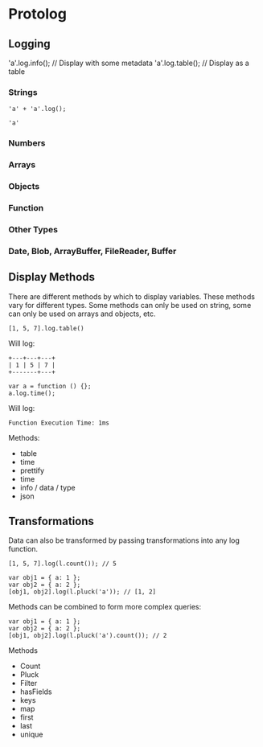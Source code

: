 # Protolog


## Logging


'a'.log.info(); // Display with some metadata
'a'.log.table(); // Display as a table


### Strings

```
'a' + 'a'.log();
```

```
'a'
```

### Numbers


### Arrays

### Objects

### Function

### Other Types

### Date, Blob, ArrayBuffer, FileReader, Buffer


## Display Methods

There are different methods by which to display variables. These methods vary for different types. Some methods can only be used on string, some can only be used on arrays and objects, etc.

```
[1, 5, 7].log.table()
```
Will log:
```
+---+---+---+
| 1 | 5 | 7 |
+-------+---+
```

```
var a = function () {};
a.log.time();
```
Will log:

```
Function Execution Time: 1ms
```

Methods:
- table
- time
- prettify
- time
- info / data / type
- json

## Transformations

Data can also be transformed by passing transformations into any log function.

```
[1, 5, 7].log(l.count()); // 5
```

```
var obj1 = { a: 1 };
var obj2 = { a: 2 };
[obj1, obj2].log(l.pluck('a')); // [1, 2]
```
Methods can be combined to form more complex queries:

```
var obj1 = { a: 1 };
var obj2 = { a: 2 };
[obj1, obj2].log(l.pluck('a').count()); // 2
```

Methods

- Count
- Pluck
- Filter
- hasFields
- keys
- map
- first
- last
- unique
